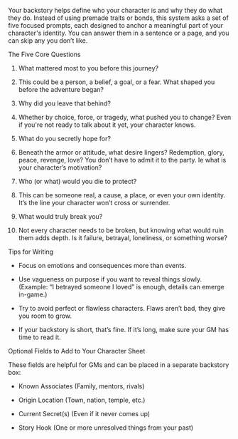 Your backstory helps define who your character is and why they do what they do. Instead of using premade traits or bonds, this system asks a set of five focused prompts, each designed to anchor a meaningful part of your character's identity. You can answer them in a sentence or a page, and you can skip any you don’t like.

The Five Core Questions

1. What mattered most to you before this journey?
    

2. This could be a person, a belief, a goal, or a fear. What shaped you before the adventure began?
    

3. Why did you leave that behind?
    

4. Whether by choice, force, or tragedy, what pushed you to change? Even if you're not ready to talk about it yet, your character knows.
    

5. What do you secretly hope for?
    

6. Beneath the armor or attitude, what desire lingers? Redemption, glory, peace, revenge, love? You don’t have to admit it to the party. Ie what is your character’s motivation? 
    

7. Who (or what) would you die to protect?
    

8. This can be someone real, a cause, a place, or even your own identity. It’s the line your character won’t cross or surrender.
    

9. What would truly break you?
    

10. Not every character needs to be broken, but knowing what would ruin them adds depth. Is it failure, betrayal, loneliness, or something worse?
    

Tips for Writing

- Focus on emotions and consequences more than events.
    
- Use vagueness on purpose if you want to reveal things slowly. (Example: “I betrayed someone I loved” is enough, details can emerge in-game.)
    
- Try to avoid perfect or flawless characters. Flaws aren’t bad, they give you room to grow.
    
- If your backstory is short, that’s fine. If it’s long, make sure your GM has time to read it.
    

Optional Fields to Add to Your Character Sheet

These fields are helpful for GMs and can be placed in a separate backstory box:

- Known Associates (Family, mentors, rivals)
    
- Origin Location (Town, nation, temple, etc.)
    
- Current Secret(s) (Even if it never comes up)
    
- Story Hook (One or more unresolved things from your past)